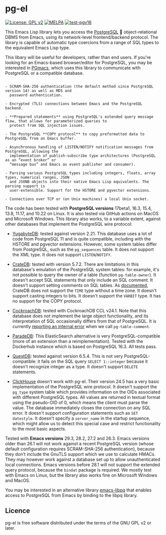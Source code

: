 # pg-el

[![License: GPL v2](https://img.shields.io/badge/License-GPL%20v2-blue.svg)](https://www.gnu.org/licenses/old-licenses/gpl-2.0)
[![MELPA](https://melpa.org/packages/pg-badge.svg)](https://melpa.org/#/pg)
[![test-pgv16](https://github.com/emarsden/pg-el/workflows/test-pgv16/badge.svg)](https://github.com/emarsden/pg-el/workflows/test-pgv16/badge.svg)

This Emacs Lisp library lets you access the [PostgreSQL](https://www.postgresql.org/) 🐘
object-relational DBMS from Emacs, using its network-level frontend/backend protocol. The library is
capable of automatic type coercions from a range of SQL types to the equivalent Emacs Lisp type.

This libary will be useful for developers, rather than end users. If you're looking for an
Emacs-based browser/editor for PostgreSQL, you may be interested in
[PGmacs](https://github.com/emarsden/pgmacs/), which uses this library to communicate with
PostgreSQL or a compatible database.


~~~admonish note title="Supported features"

- SCRAM-SHA-256 authentication (the default method since PostgreSQL version 14) as well as MD5 and
  password authentication.

- Encrypted (TLS) connections between Emacs and the PostgreSQL backend.

- **Prepared statements** using PostgreSQL's extended query message flow, that allows for parameterized queries to
  protect from SQL injection issues.

- The PostgreSQL **COPY protocol** to copy preformatted data to PostgreSQL from an Emacs buffer.

- Asynchronous handling of LISTEN/NOTIFY notification messages from PostgreSQL, allowing the
  implementation of publish-subscribe type architectures (PostgreSQL as an “event broker” or
  “message bus” and Emacs as event publisher and consumer).

- Parsing various PostgreSQL types including integers, floats, array types, numerical ranges, JSON
  and JSONB objects into their native Emacs Lisp equivalents. The parsing support is
  user-extensible. Support for the HSTORE and pgvector extensions.

- Connections over TCP or (on Unix machines) a local Unix socket.
~~~

The code has been tested with **PostgreSQL versions** 17beta1, 16.3, 15.4, 13.8, 11.17, and 10.22 on
Linux. It is also tested via GitHub actions on MacOS and Microsoft Windows. This library also works,
to a variable extent, against other databases that implement the PostgreSQL wire protocol:

- [YugabyteDB](https://yugabyte.com/): tested against version 2.21. This database uses a lot of
  code from PostgreSQL 11 and is quite compatible, including with the HSTORE and pgvector
  extensions. However, some system tables differ from PostgreSQL, such as the `pg_sequences` table.
  It does not support the XML type. It does not support `LISTEN`/`NOTIFY`.

- [CrateDB](https://crate.io/): tested with version 5.7.2. There are limitations in this database's
  emulation of the PostgreSQL system tables: for example, it's not possible to query the owner of a
  table (function `pg-table-owner`). It doesn't accept SQL statements that only include an SQL
  comment. It doesn't support setting comments on SQL tables. As
  [documented](https://cratedb.com/docs/crate/reference/en/latest/interfaces/postgres.html), CrateDB
  does not support the `TIME` type without a time zone. It doesn't support casting integers to bits.
  It doesn't support the `VARBIT` type. It has no support for the COPY protocol.

- [CockroachDB](https://github.com/cockroachdb/cockroach): tested with CockroachDB CCL v24.1. Note
  that this database does not implement the large object functionality, and its interpretation of
  SQL occasionally differs from that of PostgreSQL. It is currently [reporting an internal
  error](https://github.com/cockroachdb/cockroach/issues/104009) when we call `pg-table-comment`.

- [ParadeDB](https://www.paradedb.com/): This ElasticSearch alternative is very
  PostgreSQL-compatible (more of an extension than a reimplementation). Tested with the Dockerhub
  instance which is based on PostgreSQL 16.3. All tests pass.

- [QuestDB](https://questdb.io/): tested against version 6.5.4. This is not very
  PostgreSQL-compatible: it fails on the SQL query `SELECT 1::integer` because it doesn't recognize
  integer as a type. It doesn't support `DELETE` statements.

- [ClickHouse](https://clickhouse.com/) doesn't work with pg-el. Their version 24.5 has a very basic
  implementation of the PostgreSQL wire protocol. It doesn't support the `pg_type` system table
  which provides information on the OIDs associated with different PostgreSQL types. All values are
  returned in textual format using the pseudo-OID of 0, which means the client must parse the value.
  The database immediately closes the connection on any SQL error. It doesn't support configuration
  statements such as `SET datestyle`. It doesn't specify a `server_name` in the startup sequence,
  which might allow us to detect this special case and restrict functionality to the most basic
  aspects.


Tested with **Emacs versions** 29.3, 28.2, 27.2 and 26.3. Emacs versions older than 26.1 will not work
against a recent PostgreSQL version (whose default configuration requires SCRAM-SHA-256
authentication), because they don’t include the GnuTLS support which we use to calculate HMACs. They
may however work against a database set up to allow unauthenticated local connections. Emacs
versions before 28.1 will not support the extended query protocol, because the `bindat` package is
required. We mostly test with Emacs on Linux, but the library also works fine on Microsoft Windows
and MacOS.

You may be interested in an alternative library [emacs-libpq](https://github.com/anse1/emacs-libpq)
that enables access to PostgreSQL from Emacs by binding to the libpq library.



## Licence

pg-el is free software distributed under the terms of the GNU GPL v2 or later.
